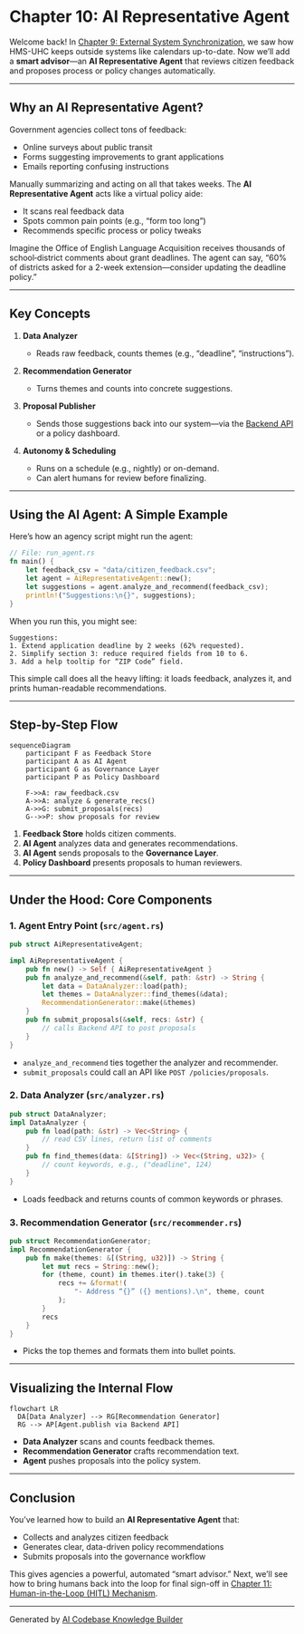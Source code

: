 # Chapter 10: AI Representative Agent

Welcome back! In [Chapter 9: External System Synchronization](09_external_system_synchronization_.md), we saw how HMS-UHC keeps outside systems like calendars up-to-date. Now we’ll add a **smart advisor**—an **AI Representative Agent** that reviews citizen feedback and proposes process or policy changes automatically.

---

## Why an AI Representative Agent?

Government agencies collect tons of feedback:  
- Online surveys about public transit  
- Forms suggesting improvements to grant applications  
- Emails reporting confusing instructions  

Manually summarizing and acting on all that takes weeks. The **AI Representative Agent** acts like a virtual policy aide:

- It scans real feedback data  
- Spots common pain points (e.g., “form too long”)  
- Recommends specific process or policy tweaks  

Imagine the Office of English Language Acquisition receives thousands of school‐district comments about grant deadlines. The agent can say, “60% of districts asked for a 2-week extension—consider updating the deadline policy.”

---

## Key Concepts

1. **Data Analyzer**  
   - Reads raw feedback, counts themes (e.g., “deadline”, “instructions”).  

2. **Recommendation Generator**  
   - Turns themes and counts into concrete suggestions.  

3. **Proposal Publisher**  
   - Sends those suggestions back into our system—via the [Backend API](05_backend_api_.md) or a policy dashboard.

4. **Autonomy & Scheduling**  
   - Runs on a schedule (e.g., nightly) or on-demand.  
   - Can alert humans for review before finalizing.

---

## Using the AI Agent: A Simple Example

Here’s how an agency script might run the agent:

```rust
// File: run_agent.rs
fn main() {
    let feedback_csv = "data/citizen_feedback.csv";
    let agent = AiRepresentativeAgent::new();
    let suggestions = agent.analyze_and_recommend(feedback_csv);
    println!("Suggestions:\n{}", suggestions);
}
```

When you run this, you might see:

```
Suggestions:
1. Extend application deadline by 2 weeks (62% requested).
2. Simplify section 3: reduce required fields from 10 to 6.
3. Add a help tooltip for “ZIP Code” field.
```

This simple call does all the heavy lifting: it loads feedback, analyzes it, and prints human-readable recommendations.

---

## Step-by-Step Flow

```mermaid
sequenceDiagram
    participant F as Feedback Store
    participant A as AI Agent
    participant G as Governance Layer
    participant P as Policy Dashboard

    F->>A: raw_feedback.csv
    A->>A: analyze & generate_recs()
    A->>G: submit_proposals(recs)
    G-->>P: show proposals for review
```

1. **Feedback Store** holds citizen comments.  
2. **AI Agent** analyzes data and generates recommendations.  
3. **AI Agent** sends proposals to the **Governance Layer**.  
4. **Policy Dashboard** presents proposals to human reviewers.

---

## Under the Hood: Core Components

### 1. Agent Entry Point (`src/agent.rs`)

```rust
pub struct AiRepresentativeAgent;

impl AiRepresentativeAgent {
    pub fn new() -> Self { AiRepresentativeAgent }
    pub fn analyze_and_recommend(&self, path: &str) -> String {
        let data = DataAnalyzer::load(path);
        let themes = DataAnalyzer::find_themes(&data);
        RecommendationGenerator::make(&themes)
    }
    pub fn submit_proposals(&self, recs: &str) {
        // calls Backend API to post proposals
    }
}
```

- `analyze_and_recommend` ties together the analyzer and recommender.  
- `submit_proposals` could call an API like `POST /policies/proposals`.

### 2. Data Analyzer (`src/analyzer.rs`)

```rust
pub struct DataAnalyzer;
impl DataAnalyzer {
    pub fn load(path: &str) -> Vec<String> {
        // read CSV lines, return list of comments
    }
    pub fn find_themes(data: &[String]) -> Vec<(String, u32)> {
        // count keywords, e.g., ("deadline", 124)
    }
}
```

- Loads feedback and returns counts of common keywords or phrases.

### 3. Recommendation Generator (`src/recommender.rs`)

```rust
pub struct RecommendationGenerator;
impl RecommendationGenerator {
    pub fn make(themes: &[(String, u32)]) -> String {
        let mut recs = String::new();
        for (theme, count) in themes.iter().take(3) {
            recs += &format!(
                "- Address “{}” ({} mentions).\n", theme, count
            );
        }
        recs
    }
}
```

- Picks the top themes and formats them into bullet points.

---

## Visualizing the Internal Flow

```mermaid
flowchart LR
  DA[Data Analyzer] --> RG[Recommendation Generator]
  RG --> AP[Agent.publish via Backend API]
```

- **Data Analyzer** scans and counts feedback themes.  
- **Recommendation Generator** crafts recommendation text.  
- **Agent** pushes proposals into the policy system.

---

## Conclusion

You’ve learned how to build an **AI Representative Agent** that:

- Collects and analyzes citizen feedback  
- Generates clear, data-driven policy recommendations  
- Submits proposals into the governance workflow  

This gives agencies a powerful, automated “smart advisor.” Next, we’ll see how to bring humans back into the loop for final sign-off in [Chapter 11: Human-in-the-Loop (HITL) Mechanism](11_human_in_the_loop__hitl__mechanism_.md).

---

Generated by [AI Codebase Knowledge Builder](https://github.com/The-Pocket/Tutorial-Codebase-Knowledge)